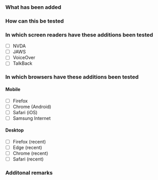 ### What has been added

### How can this be tested

### In which screen readers have these additions been tested

- [ ] NVDA
- [ ] JAWS
- [ ] VoiceOver
- [ ] TalkBack

### In which browsers have these additions been tested

#### Mobile

- [ ] Firefox
- [ ] Chrome (Android)
- [ ] Safari (iOS)
- [ ] Samsung Internet

#### Desktop

- [ ] Firefox (recent)
- [ ] Edge (recent)
- [ ] Chrome (recent)
- [ ] Safari (recent)

### Additonal remarks
